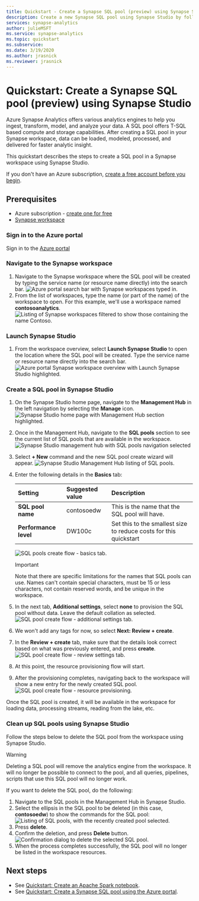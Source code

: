 ```yaml
---
title: Quickstart - Create a Synapse SQL pool (preview) using Synapse Studio  
description: Create a new Synapse SQL pool using Synapse Studio by following the steps in this guide.  
services: synapse-analytics 
author: julieMSFT
ms.service: synapse-analytics 
ms.topic: quickstart  
ms.subservice:   
ms.date: 3/19/2020  
ms.author: jrasnick
ms.reviewer: jrasnick
---
```


# Quickstart: Create a Synapse SQL pool (preview) using Synapse Studio

Azure Synapse Analytics offers various analytics engines to help you ingest, transform, model, and analyze your data. A SQL pool offers T-SQL based compute and storage capabilities. After creating a SQL pool in your Synapse workspace, data can be loaded, modeled, processed, and delivered for faster analytic insight.

This quickstart describes the steps to create a SQL pool in a Synapse workspace using Synapse Studio.

If you don't have an Azure subscription, [create a free account before you begin](https://azure.microsoft.com/free/).


## Prerequisites

- Azure subscription - [create one for free](https://azure.microsoft.com/free/)
- [Synapse workspace](quickstart-create-workspace.md)

### Sign in to the Azure portal

Sign in to the [Azure portal](https://portal.azure.com/)

### Navigate to the Synapse workspace

1. Navigate to the Synapse workspace where the SQL pool will be created by typing the service name (or resource name directly) into the search bar.
![Azure portal search bar with Synapse workspaces typed in.](media/quickstart-create-sql-pool/create-sql-pool-00a.png)
1. From the list of workspaces, type the name (or part of the name) of the workspace to open. For this example, we'll use a workspace named **contosoanalytics**.
![Listing of Synapse workspaces filtered to show those containing the name Contoso.](media/quickstart-create-sql-pool/create-sql-pool-00b.png)

### Launch Synapse Studio

1. From the workspace overview, select **Launch Synapse Studio** to open the location where the SQL pool will be created. Type the service name or resource name directly into the search bar.
![Azure portal Synapse workspace overview with Launch Synapse Studio highlighted.](media/quickstart-create-apache-spark-pool/create-spark-pool-studio-20.png)

### Create a SQL pool in Synapse Studio

1. On the Synapse Studio home page, navigate to the **Management Hub** in the left navigation by selecting the **Manage** icon.
![Synapse Studio home page with Management Hub section highlighted.](media/quickstart-create-apache-spark-pool/create-spark-pool-studio-21.png)

1. Once in the Management Hub, navigate to the **SQL pools** section to see the current list of SQL pools that are available in the workspace.
![Synapse Studio management hub with SQL pools navigation selected](media/quickstart-create-sql-pool/create-sql-pool-studio-22.png)

1. Select **+ New** command and the new SQL pool create wizard will appear. 
![Synapse Studio Management Hub listing of SQL pools.](media/quickstart-create-sql-pool/create-sql-pool-studio-23.png)

1. Enter the following details in the **Basics** tab:

    | Setting | Suggested value | Description |
    | :------ | :-------------- | :---------- |
    | **SQL pool name** | contosoedw | This is the name that the SQL pool will have. |
    | **Performance level** | DW100c | Set this to the smallest size to reduce costs for this quickstart |

    ![SQL pools create flow - basics tab.](media/quickstart-create-sql-pool/create-sql-pool-studio-24.png)
    > [!IMPORTANT]
    > Note that there are specific limitations for the names that SQL pools can use. Names can't contain special characters, must be 15 or less characters, not contain reserved words, and be unique in the workspace.

4. In the next tab, **Additional settings**, select **none** to provision the SQL pool without data. Leave the default collation as selected.
![SQL pool create flow - additional settings tab.](media/quickstart-create-sql-pool/create-sql-pool-studio-25.png)

1. We won't add any tags for now, so select **Next: Review + create**.

1. In the **Review + create** tab, make sure that the details look correct based on what was previously entered, and press **create**. 
![SQL pool create flow - review settings tab.](media/quickstart-create-sql-pool/create-sql-pool-studio-26.png)

1. At this point, the resource provisioning flow will start.

1. After the provisioning completes, navigating back to the workspace will show a new entry for the newly created SQL pool.
 ![SQL pool create flow - resource provisioning.](media/quickstart-create-sql-pool/create-sql-pool-studio-27.png)

Once the SQL pool is created, it will be available in the workspace for loading data, processing streams, reading from the lake, etc.

### Clean up SQL pools using Synapse Studio

Follow the steps below to delete the SQL pool from the workspace using Synapse Studio.
> [!WARNING]
> Deleting a SQL pool will remove the analytics engine from the workspace. It will no longer be possible to connect to the pool, and all queries, pipelines, scripts that use this SQL pool will no longer work.

If you want to delete the SQL pool, do the following:

1. Navigate to the SQL pools in the Management Hub in Synapse Studio.
1. Select the ellipsis in the SQL pool to be deleted (in this case, **contosoedw**) to show the commands for the SQL pool:
![Listing of SQL pools, with the recently created pool selected.](media/quickstart-create-sql-pool/create-sql-pool-studio-28.png)
1. Press **delete**.
1. Confirm the deletion, and press **Delete** button.
 ![Confirmation dialog to delete the selected SQL pool.](media/quickstart-create-sql-pool/create-sql-pool-studio-29.png)
1. When the process completes successfully, the SQL pool will no longer be listed in the workspace resources.

## Next steps 
- See [Quickstart: Create an Apache Spark notebook](quickstart-apache-spark-notebook.md).
- See [Quickstart: Create a Synapse SQL pool using the Azure portal](quickstart-create-sql-pool-portal.md).
